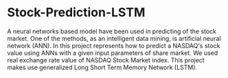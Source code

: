 # Stock-Prediction-LSTM

A neural networks based model have been used in predicting of the stock market. One of the methods, as an intelligent data mining, is artificial neural network (ANN). In this project represents how to predict a NASDAQ's stock value using ANNs with a given input parameters of share market. We used real exchange rate value of NASDAQ Stock Market index. This project makes use generalized Long Short Term Memory Network (LSTM).
